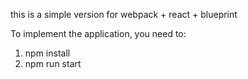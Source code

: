 
this is a simple version for webpack + react + blueprint

To implement the application, you need to:

1. npm install
2. npm run start

